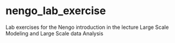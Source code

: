 # nengo_lab_exercise
Lab exercises for the Nengo introduction in the lecture Large Scale Modeling and Large Scale data Analysis
